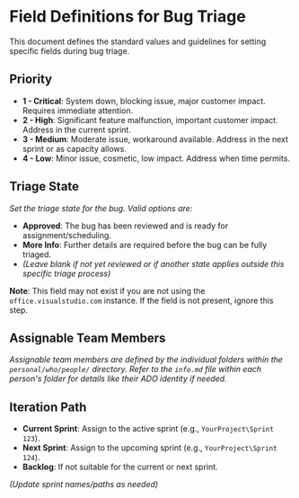 # Field Definitions for Bug Triage

This document defines the standard values and guidelines for setting specific fields during bug triage.

## Priority

*   **1 - Critical**: System down, blocking issue, major customer impact. Requires immediate attention.
*   **2 - High**: Significant feature malfunction, important customer impact. Address in the current sprint.
*   **3 - Medium**: Moderate issue, workaround available. Address in the next sprint or as capacity allows.
*   **4 - Low**: Minor issue, cosmetic, low impact. Address when time permits.

## Triage State

*Set the triage state for the bug. Valid options are:*

*   **Approved**: The bug has been reviewed and is ready for assignment/scheduling.
*   **More Info**: Further details are required before the bug can be fully triaged.
*   *(Leave blank if not yet reviewed or if another state applies outside this specific triage process)*

**Note**: This field may not exist if you are not using the `office.visualstudio.com` instance. If the field is not present, ignore this step.

## Assignable Team Members

*Assignable team members are defined by the individual folders within the `personal/who/people/` directory.*
*Refer to the `info.md` file within each person's folder for details like their ADO identity if needed.*

## Iteration Path

*   **Current Sprint**: Assign to the active sprint (e.g., `YourProject\Sprint 123`).
*   **Next Sprint**: Assign to the upcoming sprint (e.g., `YourProject\Sprint 124`).
*   **Backlog**: If not suitable for the current or next sprint.

*(Update sprint names/paths as needed)*
